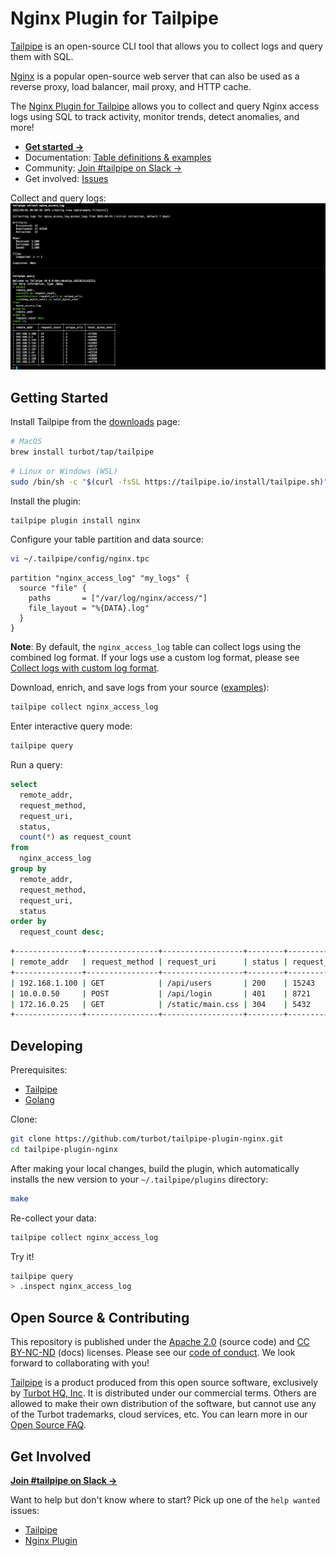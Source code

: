 # Nginx Plugin for Tailpipe

[Tailpipe](https://tailpipe.io) is an open-source CLI tool that allows you to collect logs and query them with SQL.

[Nginx](https://nginx.org/) is a popular open-source web server that can also be used as a reverse proxy, load balancer, mail proxy, and HTTP cache.

The [Nginx Plugin for Tailpipe](https://hub.tailpipe.io/plugins/turbot/nginx) allows you to collect and query Nginx access logs using SQL to track activity, monitor trends, detect anomalies, and more!

- **[Get started →](https://hub.tailpipe.io/plugins/turbot/nginx)**
- Documentation: [Table definitions & examples](https://hub.tailpipe.io/plugins/turbot/nginx/tables)
- Community: [Join #tailpipe on Slack →](https://turbot.com/community/join)
- Get involved: [Issues](https://github.com/turbot/tailpipe-plugin-nginx/issues)

Collect and query logs:
![image](docs/images/nginx_access_log_terminal.png)

## Getting Started

Install Tailpipe from the [downloads](https://tailpipe.io/downloads) page:

```sh
# MacOS
brew install turbot/tap/tailpipe
```

```sh
# Linux or Windows (WSL)
sudo /bin/sh -c "$(curl -fsSL https://tailpipe.io/install/tailpipe.sh)"
```

Install the plugin:

```sh
tailpipe plugin install nginx
```

Configure your table partition and data source:

```sh
vi ~/.tailpipe/config/nginx.tpc
```

```hcl
partition "nginx_access_log" "my_logs" {
  source "file" {
    paths       = ["/var/log/nginx/access/"]
    file_layout = "%{DATA}.log"
  }
}
```

**Note**: By default, the `nginx_access_log` table can collect logs using the combined log format. If your logs use a custom log format, please see [Collect logs with custom log format](https://hub.tailpipe.io/plugins/turbot/nginx/tables/nginx_access_log#collect-logs-with-custom-log-format).

Download, enrich, and save logs from your source ([examples](https://tailpipe.io/docs/reference/cli/collect)):

```sh
tailpipe collect nginx_access_log
```

Enter interactive query mode:

```sh
tailpipe query
```

Run a query:

```sql
select
  remote_addr,
  request_method,
  request_uri,
  status,
  count(*) as request_count
from
  nginx_access_log
group by
  remote_addr,
  request_method,
  request_uri,
  status
order by
  request_count desc;
```

```sh
+---------------+----------------+------------------+--------+---------------+
| remote_addr   | request_method | request_uri      | status | request_count |
+---------------+----------------+------------------+--------+---------------+
| 192.168.1.100 | GET            | /api/users       | 200    | 15243         |
| 10.0.0.50     | POST           | /api/login       | 401    | 8721          |
| 172.16.0.25   | GET            | /static/main.css | 304    | 5432          |
+---------------+----------------+------------------+--------+---------------+
```

## Developing

Prerequisites:

- [Tailpipe](https://tailpipe.io/downloads)
- [Golang](https://golang.org/doc/install)

Clone:

```sh
git clone https://github.com/turbot/tailpipe-plugin-nginx.git
cd tailpipe-plugin-nginx
```

After making your local changes, build the plugin, which automatically installs the new version to your `~/.tailpipe/plugins` directory:

```sh
make
```

Re-collect your data:

```sh
tailpipe collect nginx_access_log
```

Try it!

```sh
tailpipe query
> .inspect nginx_access_log
```

## Open Source & Contributing

This repository is published under the [Apache 2.0](https://www.apache.org/licenses/LICENSE-2.0) (source code) and [CC BY-NC-ND](https://creativecommons.org/licenses/by-nc-nd/2.0/) (docs) licenses. Please see our [code of conduct](https://github.com/turbot/.github/blob/main/CODE_OF_CONDUCT.md). We look forward to collaborating with you!

[Tailpipe](https://tailpipe.io) is a product produced from this open source software, exclusively by [Turbot HQ, Inc](https://turbot.com). It is distributed under our commercial terms. Others are allowed to make their own distribution of the software, but cannot use any of the Turbot trademarks, cloud services, etc. You can learn more in our [Open Source FAQ](https://turbot.com/open-source).

## Get Involved

**[Join #tailpipe on Slack →](https://turbot.com/community/join)**

Want to help but don't know where to start? Pick up one of the `help wanted` issues:

- [Tailpipe](https://github.com/turbot/tailpipe/labels/help%20wanted)
- [Nginx Plugin](https://github.com/turbot/tailpipe-plugin-nginx/labels/help%20wanted)
